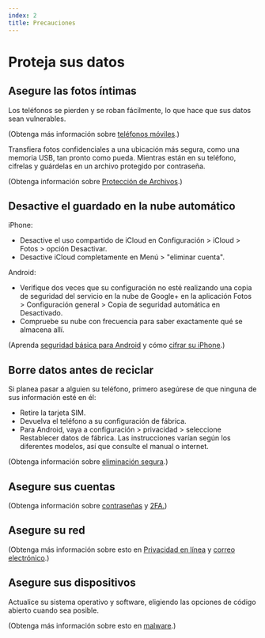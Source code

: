 ```yaml
---
index: 2
title: Precauciones
---
```

# Proteja sus datos

## Asegure las fotos íntimas

Los teléfonos se pierden y se roban fácilmente, lo que hace que sus datos sean vulnerables.

(Obtenga más información sobre [teléfonos móviles](umbrella://communications/mobile-phones/beginner).)

Transfiera fotos confidenciales a una ubicación más segura, como una memoria USB, tan pronto como pueda. Mientras están en su teléfono, cifrelas y guárdelas en un archivo protegido por contraseña.

(Obtenga información sobre [Protección de Archivos](umbrella://information/protecting-files).)

## Desactive el guardado en la nube automático

iPhone:

* Desactive el uso compartido de iCloud en Configuración > iCloud > Fotos > opción Desactivar.
* Desactive iCloud completamente en Menú > "eliminar cuenta".

Android:

* Verifique dos veces que su configuración no esté realizando una copia de seguridad del servicio en la nube de Google+ en la aplicación Fotos > Configuración general > Copia de seguridad automática en Desactivado.
* Compruebe su nube con frecuencia para saber exactamente qué se almacena allí.

(Aprenda [seguridad básica para Android](umbrella://tools/other/s_android.md) y cómo [cifrar su iPhone](umbrella://tools/encryption/s_encrypt-your-iphone.md).)

## Borre datos antes de reciclar

Si planea pasar a alguien su teléfono, primero asegúrese de que ninguna de sus información esté en él:

*   Retire la tarjeta SIM.
*   Devuelva el teléfono a su configuración de fábrica.
*   Para Android, vaya a configuración > privacidad > seleccione Restablecer datos de fábrica. Las instrucciones varían según los diferentes modelos, así que consulte el manual o internet.

(Obtenga información sobre [eliminación segura](umbrella://information/safely-deleting).)

## Asegure sus cuentas

(Obtenga información sobre [contraseñas](umbrella://information/passwords/beginner) y [2FA.](umbrella://information/passwords/advanced))

## Asegure su red

(Obtenga más información sobre esto en [Privacidad en línea](umbrella://communications/online-privacy/beginner) y [correo electrónico](umbrella://communications/email/beginner).)

## Asegure sus dispositivos

Actualice su sistema operativo y software, eligiendo las opciones de código abierto cuando sea posible.

(Obtenga más información sobre esto en [malware](umbrella://information/malware/beginner).)